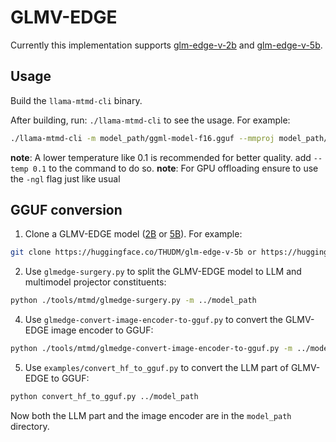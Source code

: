 # GLMV-EDGE

Currently this implementation supports [glm-edge-v-2b](https://huggingface.co/THUDM/glm-edge-v-2b) and [glm-edge-v-5b](https://huggingface.co/THUDM/glm-edge-v-5b).

## Usage
Build the `llama-mtmd-cli` binary.

After building, run: `./llama-mtmd-cli` to see the usage. For example:

```sh
./llama-mtmd-cli -m model_path/ggml-model-f16.gguf --mmproj model_path/mmproj-model-f16.gguf
```

**note**: A lower temperature like 0.1 is recommended for better quality. add `--temp 0.1` to the command to do so.
**note**: For GPU offloading ensure to use the `-ngl` flag just like usual

## GGUF conversion

1. Clone a GLMV-EDGE model ([2B](https://huggingface.co/THUDM/glm-edge-v-2b) or [5B](https://huggingface.co/THUDM/glm-edge-v-5b)). For example:

```sh
git clone https://huggingface.co/THUDM/glm-edge-v-5b or https://huggingface.co/THUDM/glm-edge-v-2b
```

2. Use `glmedge-surgery.py` to split the GLMV-EDGE model to LLM and multimodel projector constituents:

```sh
python ./tools/mtmd/glmedge-surgery.py -m ../model_path
```

4. Use `glmedge-convert-image-encoder-to-gguf.py` to convert the GLMV-EDGE image encoder to GGUF:

```sh
python ./tools/mtmd/glmedge-convert-image-encoder-to-gguf.py -m ../model_path --llava-projector ../model_path/glm.projector --output-dir ../model_path
```

5. Use `examples/convert_hf_to_gguf.py` to convert the LLM part of GLMV-EDGE to GGUF:

```sh
python convert_hf_to_gguf.py ../model_path
```

Now both the LLM part and the image encoder are in the `model_path` directory.
